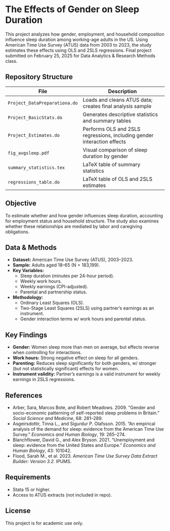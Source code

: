 # The Effects of Gender on Sleep Duration

This project analyzes how gender, employment, and household composition influence sleep duration among working-age adults in the US. Using American Time Use Survey (ATUS) data from 2003 to 2023, the study estimates these effects using OLS and 2SLS regressions. Final project submitted on February 25, 2025 for Data Analytics & Research Methods class.

## Repository Structure

| File                                     | Description                                                              |
|------------------------------------------|--------------------------------------------------------------------------|
| `Project_DataPreparationa.do`            | Loads and cleans ATUS data; creates final analysis sample                |
| `Project_BasicStats.do`                  | Generates descriptive statistics and summary tables                      |
| `Project_Estimates.do`                   | Performs OLS and 2SLS regressions, including gender interaction effects  |
| `fig_avgsleep.pdf`                       | Visual comparison of sleep duration by gender                            |
| `summary_statistics.tex`                 | LaTeX table of summary statistics                                        |
| `regressions_table.do`                   | LaTeX table of OLS and 2SLS estimates                                    |

## Objective

To estimate whether and how gender influences sleep duration, accounting for employment status and household structure. The study also examines whether these relationships are mediated by labor and caregiving obligations.

## Data & Methods

- **Dataset:** American Time Use Survey (ATUS), 2003–2023.
- **Sample:** Adults aged 18–65 (N = 183,199).
- **Key Variables:**
  - Sleep duration (minutes per 24-hour period).
  - Weekly work hours.
  - Weekly earnings (CPI-adjusted).
  - Parental and partnership status.
- **Methodology:**
  - Ordinary Least Squares (OLS).
  - Two-Stage Least Squares (2SLS) using partner’s earnings as an instrument.
  - Gender interaction terms w/ work hours and parental status.

## Key Findings

- **Gender:** Women sleep more than men on average, but effects reverse when controlling for interactions.
- **Work hours:** Strong negative effect on sleep for all genders.
- **Parenting:** Reduces sleep significantly for both genders, w/ stronger (but not statistically significant) effects for women.
- **Instrument validity:** Partner’s earnings is a valid instrument for weekly earnings in 2SLS regressions.

## References

- Arber, Sara, Marcos Bote, and Robert Meadows. 2009. “Gender and socio-economic patterning of self-reported sleep problems in Britain.” *Social Science and Medicine*, 68: 281–289.
- Asgeirsdottir, Tinna L., and Sigurdur P. Olafsson. 2015. “An empirical analysis of the demand for sleep: evidence from the American Time Use Survey.” *Economics and Human Biology*, 19: 265–274.
- Blanchflower, David G., and Alex Bryson. 2021. “Unemployment and sleep: evidence from the United States and Europe.” *Economics and Human Biology*, 43: 101042.
- Flood, Sarah M., et al. 2023. *American Time Use Survey Data Extract Builder: Version 3.2*. IPUMS.

## Requirements

- Stata 15 or higher.
- Access to ATUS extracts (not included in repo).

## License

This project is for academic use only.
